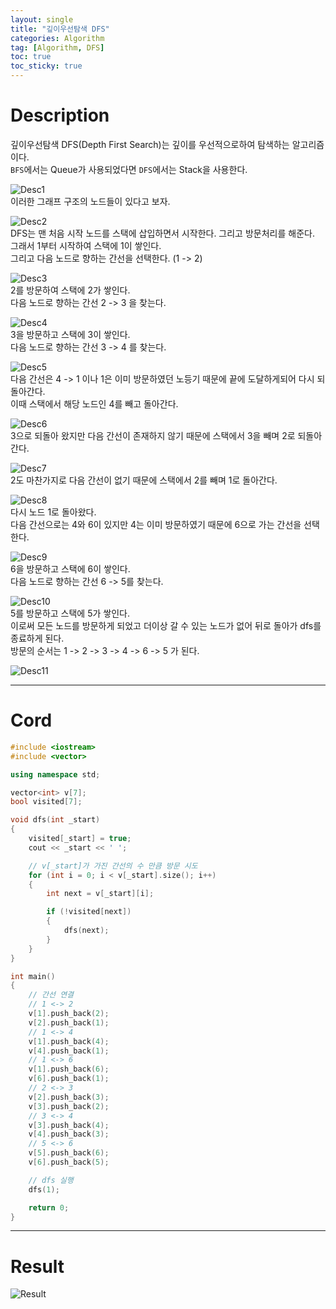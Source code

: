 ```yaml
---
layout: single
title: "깊이우선탐색 DFS"
categories: Algorithm
tag: [Algorithm, DFS]
toc: true
toc_sticky: true
---
```


# Description
깊이우선탐색 DFS(Depth First Search)는 깊이를 우선적으로하여 탐색하는 알고리즘이다.  
`BFS`에서는 Queue가 사용되었다면 `DFS`에서는 Stack을 사용한다.  

![Desc1](https://user-images.githubusercontent.com/97664446/184185522-4890557c-d960-44ec-837c-ad82ea549284.PNG)  
이러한 그래프 구조의 노드들이 있다고 보자.  

![Desc2](https://user-images.githubusercontent.com/97664446/184185530-1fdf5cc6-e0dc-4498-9a53-1cedaa443df4.PNG)  
DFS는 맨 처음 시작 노드를 스택에 삽입하면서 시작한다. 그리고 방문처리를 해준다.  
그래서 1부터 시작하여 스택에 1이 쌓인다.  
그리고 다음 노드로 향하는 간선을 선택한다.  (1 -> 2)

![Desc3](https://user-images.githubusercontent.com/97664446/184185535-2679cbc1-d501-426e-aa42-8e68b7c46d2f.PNG)  
2를 방문하여 스택에 2가 쌓인다.  
다음 노드로 향하는 간선 2 -> 3 을 찾는다.  

![Desc4](https://user-images.githubusercontent.com/97664446/184185538-6dbae8b9-2f70-48b7-a046-549995db7e65.PNG)  
3을 방문하고 스택에 3이 쌓인다.  
다음 노드로 향하는 간선 3 -> 4 를 찾는다.  

![Desc5](https://user-images.githubusercontent.com/97664446/184185543-6d29813c-14b3-4604-9586-20678d95912c.PNG)  
다음 간선은 4 -> 1 이나 1은 이미 방문하였던 노등기 때문에 끝에 도달하게되어 다시 되돌아간다.  
이때 스택에서 해당 노드인 4를 빼고 돌아간다.  

![Desc6](https://user-images.githubusercontent.com/97664446/184185549-03baf93c-d60e-47c3-b09a-51f7485b7fbf.PNG)  
3으로 되돌아 왔지만 다음 간선이 존재하지 않기 때문에 스택에서 3을 빼며 2로 되돌아간다.  

![Desc7](https://user-images.githubusercontent.com/97664446/184185552-e74ba34d-0d77-424d-8d47-effc3de087c4.PNG)  
2도 마찬가지로 다음 간선이 없기 때문에 스택에서 2를 빼며 1로 돌아간다.  

![Desc8](https://user-images.githubusercontent.com/97664446/184185554-025c65ea-5512-4d6e-9f22-a2ac3a281a7b.PNG)  
다시 노드 1로 돌아왔다.  
다음 간선으로는 4와 6이 있지만 4는 이미 방문하였기 때문에 6으로 가는 간선을 선택한다.   

![Desc9](https://user-images.githubusercontent.com/97664446/184185560-b21c24ba-b930-4f40-a391-261fc4b813b1.PNG)  
6을 방문하고 스택에 6이 쌓인다.  
다음 노드로 향하는 간선 6 -> 5를 찾는다.  

![Desc10](https://user-images.githubusercontent.com/97664446/184185565-bf02dd3a-d66a-42fc-ba32-3d84f7d1967f.PNG)  
5를 방문하고 스택에 5가 쌓인다.  
이로써 모든 노드를 방문하게 되었고 더이상 갈 수 있는 노드가 없어 뒤로 돌아가 dfs를 종료하게 된다.  
방문의 순서는 1 -> 2 -> 3 -> 4 -> 6 -> 5 가 된다.

![Desc11](https://user-images.githubusercontent.com/97664446/184185571-202dc533-a86e-4cae-aa99-5333092bc0ba.PNG)

***

# Cord
```c++
#include <iostream>
#include <vector>

using namespace std;

vector<int> v[7];
bool visited[7];

void dfs(int _start)
{
	visited[_start] = true;
	cout << _start << ' ';

	// v[_start]가 가진 간선의 수 만큼 방문 시도 
	for (int i = 0; i < v[_start].size(); i++)
	{
		int next = v[_start][i];

		if (!visited[next])
		{
			dfs(next);
		}
	}
}

int main()
{
	// 간선 연결
	// 1 <-> 2
	v[1].push_back(2);
	v[2].push_back(1);
	// 1 <-> 4
	v[1].push_back(4);
	v[4].push_back(1);
	// 1 <-> 6
	v[1].push_back(6);
	v[6].push_back(1);
	// 2 <-> 3
	v[2].push_back(3);
	v[3].push_back(2);
	// 3 <-> 4
	v[3].push_back(4);
	v[4].push_back(3);
	// 5 <-> 6
	v[5].push_back(6);
	v[6].push_back(5);

    // dfs 실행
	dfs(1);

	return 0;
}

```

***

# Result
![Result](https://user-images.githubusercontent.com/97664446/184185575-e531d0cd-f667-413c-b7c5-fddec4062fdc.PNG)
